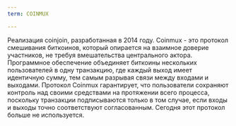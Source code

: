 ```yaml
---
term: COINMUX

---
```

Реализация coinjoin, разработанная в 2014 году. Coinmux - это протокол смешивания биткоинов, который опирается на взаимное доверие участников, не требуя вмешательства центрального актора. Программное обеспечение объединяет биткоины нескольких пользователей в одну транзакцию, где каждый выход имеет идентичную сумму, тем самым разрывая связи между входами и выходами. Протокол Coinmux гарантирует, что пользователи сохраняют контроль над своими средствами на протяжении всего процесса, поскольку транзакции подписываются только в том случае, если входы и выходы точно соответствуют согласованным. Сегодня этот протокол больше не используется.